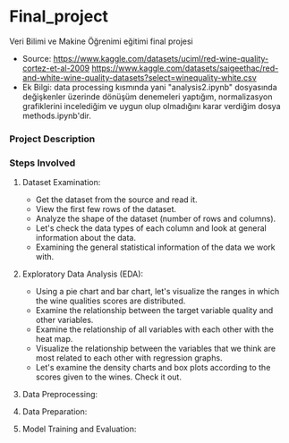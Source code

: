 # Final_project

Veri Bilimi ve Makine Öğrenimi eğitimi final projesi

- Source: https://www.kaggle.com/datasets/uciml/red-wine-quality-cortez-et-al-2009
          https://www.kaggle.com/datasets/saigeethac/red-and-white-wine-quality-datasets?select=winequality-white.csv
- Ek Bilgi: data processing kısmında yani "analysis2.ipynb" dosyasında değişkenler üzerinde dönüşüm denemeleri yaptığım, normalizasyon grafiklerini incelediğim ve uygun olup olmadığını karar verdiğim dosya methods.ipynb'dir.

### Project Description

### Steps Involved
1. Dataset Examination:
	 - Get the dataset from the source and read it.
     - View the first few rows of the dataset.
     - Analyze the shape of the dataset (number of rows and columns).
     - Let's check the data types of each column and look at general information about the data.
	 - Examining the general statistical information of the data we work with.

2.  Exploratory Data Analysis (EDA):

	 - Using a pie chart and bar chart, let's visualize the ranges in which the wine qualities scores are distributed.
	 - Examine the relationship between the target variable quality and other variables.
	 - Examine the relationship of all variables with each other with the heat map.
	 - Visualize the relationship between the variables that we think are most related to each other with regression graphs.
	 - Let's examine the density charts and box plots according to the scores given to the wines. Check it out.


3. Data Preprocessing:



4. Data Preparation:



5. Model Training and Evaluation:




